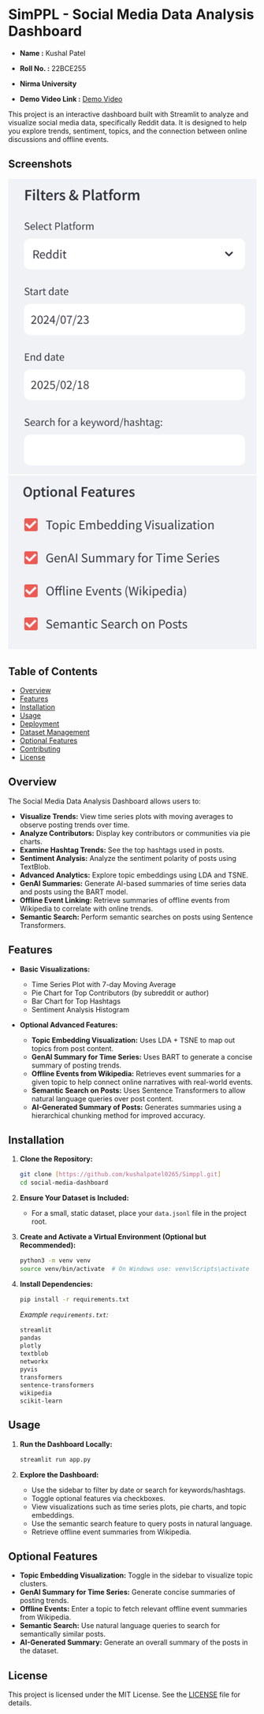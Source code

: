 # SimPPL - Social Media Data Analysis Dashboard

- **Name :** Kushal Patel
- **Roll No. :** 22BCE255
- **Nirma University**

- **Demo Video Link :** [Demo Video](https://drive.google.com/file/d/1h8JCwVlwVyHMmnvGHuZw_K_nOLiDdLgu/view?usp=sharing)

This project is an interactive dashboard built with Streamlit to analyze and visualize social media data, specifically Reddit data. It is designed to help you explore trends, sentiment, topics, and the connection between online discussions and offline events.

## Screenshots

![Dashboard Screenshot](Screenshots/1.png)
![Dashboard Screenshot](Screenshots/2.png)

## Table of Contents

- [Overview](#overview)
- [Features](#features)
- [Installation](#installation)
- [Usage](#usage)
- [Deployment](#deployment)
- [Dataset Management](#dataset-management)
- [Optional Features](#optional-features)
- [Contributing](#contributing)
- [License](#license)

## Overview

The Social Media Data Analysis Dashboard allows users to:
- **Visualize Trends:** View time series plots with moving averages to observe posting trends over time.
- **Analyze Contributors:** Display key contributors or communities via pie charts.
- **Examine Hashtag Trends:** See the top hashtags used in posts.
- **Sentiment Analysis:** Analyze the sentiment polarity of posts using TextBlob.
- **Advanced Analytics:** Explore topic embeddings using LDA and TSNE.
- **GenAI Summaries:** Generate AI-based summaries of time series data and posts using the BART model.
- **Offline Event Linking:** Retrieve summaries of offline events from Wikipedia to correlate with online trends.
- **Semantic Search:** Perform semantic searches on posts using Sentence Transformers.

## Features

- **Basic Visualizations:**
  - Time Series Plot with 7-day Moving Average
  - Pie Chart for Top Contributors (by subreddit or author)
  - Bar Chart for Top Hashtags
  - Sentiment Analysis Histogram

- **Optional Advanced Features:**
  - **Topic Embedding Visualization:** Uses LDA + TSNE to map out topics from post content.
  - **GenAI Summary for Time Series:** Uses BART to generate a concise summary of posting trends.
  - **Offline Events from Wikipedia:** Retrieves event summaries for a given topic to help connect online narratives with real-world events.
  - **Semantic Search on Posts:** Uses Sentence Transformers to allow natural language queries over post content.
  - **AI-Generated Summary of Posts:** Generates summaries using a hierarchical chunking method for improved accuracy.

## Installation

1. **Clone the Repository:**

   ```bash
   git clone [https://github.com/kushalpatel0265/Simppl.git]
   cd social-media-dashboard
   ```

2. **Ensure Your Dataset is Included:**
   
   - For a small, static dataset, place your `data.jsonl` file in the project root.

3. **Create and Activate a Virtual Environment (Optional but Recommended):**

   ```bash
   python3 -m venv venv
   source venv/bin/activate  # On Windows use: venv\Scripts\activate
   ```

4. **Install Dependencies:**

   ```bash
   pip install -r requirements.txt
   ```

   *Example `requirements.txt`:*
   ```
   streamlit
   pandas
   plotly
   textblob
   networkx
   pyvis
   transformers
   sentence-transformers
   wikipedia
   scikit-learn
   ```

## Usage

1. **Run the Dashboard Locally:**

   ```bash
   streamlit run app.py
   ```

2. **Explore the Dashboard:**

   - Use the sidebar to filter by date or search for keywords/hashtags.
   - Toggle optional features via checkboxes.
   - View visualizations such as time series plots, pie charts, and topic embeddings.
   - Use the semantic search feature to query posts in natural language.
   - Retrieve offline event summaries from Wikipedia.

## Optional Features

- **Topic Embedding Visualization:** Toggle in the sidebar to visualize topic clusters.
- **GenAI Summary for Time Series:** Generate concise summaries of posting trends.
- **Offline Events:** Enter a topic to fetch relevant offline event summaries from Wikipedia.
- **Semantic Search:** Use natural language queries to search for semantically similar posts.
- **AI-Generated Summary:** Generate an overall summary of the posts in the dataset.


## License

This project is licensed under the MIT License. See the [LICENSE](LICENSE) file for details.
